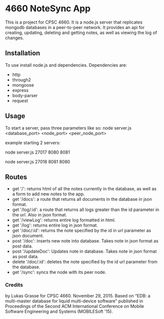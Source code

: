 # 4660 NoteSync App

This is a project for CPSC 4660. It is a node.js server that replicates mongodb databases in a peer-to-peer network. It provides an api for creating, updating, deleting and getting notes, as well as viewing the log of changes. 

## Installation

To use install node.js and dependencies. Dependencies are:

- http
- through2
- mongoose
- express
- body-parser
- request

## Usage

To start a server, pass three parameters like so:
node server.js <database_port> <node_port> <peer_node_port>

example starting 2 servers:

node server.js 27017 8080 8081

node server.js 27018 8081 8080

## Routes

- get '/': returns html of all the notes currently in the database, as well as a form to add new notes to the app.
- get '/docs': a route that returns all documents in the database in json format. 
- get '/log/:id': a route that returns all logs greater than the id parameter in the url. Also in json format.
- get '/viewLog': returns entire log formatted in html.
- get '/log': returns entire log in json format. 
- get '/doc/:id': returns the note specified by the id in url parameter as json document. 
- post '/doc': inserts new note into database. Takes note in json format as post data.
- post '/updateDoc': Updates note in database. Takes note in json format as post data.
- delete '/doc/:id': deletes the note specified by the id url parameter from the database. 
- get '/sync': syncs the node with its peer node. 

### Credits
by Lukas Grasse for CPSC 4660. November 29, 2015. Based on “EDB: a multi-master database for liquid multi-device software” published in Proceedings of the Second ACM International Conference on Mobile Software Engineering and Systems (MOBILESoft '15).
